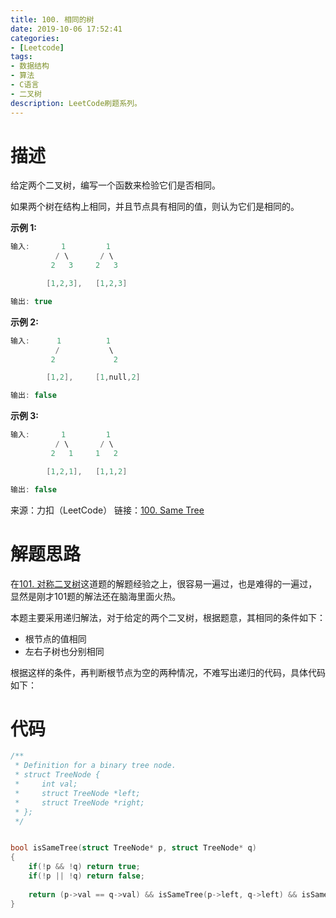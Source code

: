 ```yaml
---
title: 100. 相同的树
date: 2019-10-06 17:52:41
categories: 
- [Leetcode]
tags:
- 数据结构
- 算法
- C语言
- 二叉树
description: LeetCode刷题系列。
---
```


# 描述

给定两个二叉树，编写一个函数来检验它们是否相同。

如果两个树在结构上相同，并且节点具有相同的值，则认为它们是相同的。

**示例 1:**

```c
输入:       1         1
          / \       / \
         2   3     2   3

        [1,2,3],   [1,2,3]

输出: true
```

**示例 2:**

```c
输入:      1          1
          /           \
         2             2

        [1,2],     [1,null,2]

输出: false
```

**示例 3:**

```c
输入:       1         1
          / \       / \
         2   1     1   2

        [1,2,1],   [1,1,2]

输出: false
```

来源：力扣（LeetCode）
链接：[100. Same Tree](https://leetcode-cn.com/problems/same-tree)

# 解题思路

在[101. 对称二叉树](http://datacruiser.io/2019/10/05/101-%E5%AF%B9%E7%A7%B0%E4%BA%8C%E5%8F%89%E6%A0%91/)这道题的解题经验之上，很容易一遍过，也是难得的一遍过，显然是刚才101题的解法还在脑海里面火热。

本题主要采用递归解法，对于给定的两个二叉树，根据题意，其相同的条件如下：
- 根节点的值相同
- 左右子树也分别相同

根据这样的条件，再判断根节点为空的两种情况，不难写出递归的代码，具体代码如下：

# 代码


```c
/**
 * Definition for a binary tree node.
 * struct TreeNode {
 *     int val;
 *     struct TreeNode *left;
 *     struct TreeNode *right;
 * };
 */


bool isSameTree(struct TreeNode* p, struct TreeNode* q)
{
    if(!p && !q) return true;
    if(!p || !q) return false;
    
    return (p->val == q->val) && isSameTree(p->left, q->left) && isSameTree(p->right, q->right);
}
```

